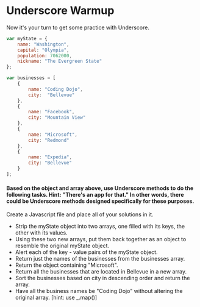# Underscore Warmup
Now it's your turn to get some practice with Underscore.
```javascript
var myState = {
	name: "Washington",
	capital: "Olympia",
	population: 7062000,
	nickname: "The Evergreen State"
};

var businesses = [
	{
		name: "Coding Dojo",
		city:  "Bellevue"
	},
	{
		name: "Facebook",
		city: "Mountain View"
	},
	{
		name: "Microsoft",
		city: "Redmond"
	},
	{
		name: "Expedia",
		city: "Bellevue"
	}
];
```
#### Based on the object and array above, use Underscore methods to do the following tasks. Hint: "There's an app for that." In other words, there could be Underscore methods designed specifically for these purposes.
Create a Javascript file and place all of your solutions in it.

- Strip the myState object into two arrays, one filled with its keys, the other with its values.
- Using these two new arrays, put them back together as an object to resemble the original myState object.
- Alert each of the key - value pairs of the myState object.
- Return just the names of the businesses from the businesses array.
- Return the object containing "Microsoft".
- Return all the businesses that are located in Bellevue in a new array.
- Sort the businesses based on city in descending order and return the array.
- Have all the business names be "Coding Dojo" without altering the original array. [hint: use _.map()]
